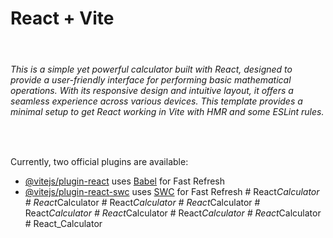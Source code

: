 # React + Vite
<br>
<h6> This is a simple yet powerful calculator built with React, designed to provide a user-friendly interface for performing basic mathematical operations. With its responsive design and intuitive layout, it offers a seamless experience across various devices.
This template provides a minimal setup to get React working in Vite with HMR and some ESLint rules.</h6>


<br>

Currently, two official plugins are available:

- [@vitejs/plugin-react](https://github.com/vitejs/vite-plugin-react/blob/main/packages/plugin-react/README.md) uses [Babel](https://babeljs.io/) for Fast Refresh
- [@vitejs/plugin-react-swc](https://github.com/vitejs/vite-plugin-react-swc) uses [SWC](https://swc.rs/) for Fast Refresh
#   R e a c t _ C a l c u l a t o r 
 
 #   R e a c t _ C a l c u l a t o r 
 
 #   R e a c t _ C a l c u l a t o r 
 
 #   R e a c t _ C a l c u l a t o r 
 
 #   R e a c t _ C a l c u l a t o r 
 
 #   R e a c t _ C a l c u l a t o r 
 
 #   R e a c t _ C a l c u l a t o r 
 
 #   R e a c t _ C a l c u l a t o r 
 
 #   R e a c t _ C a l c u l a t o r 
 
 

